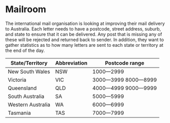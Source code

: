 # Mailroom

The international mail organisation is looking at improving their mail delivery to Australia. Each letter needs to have a postcode, street address, suburb, and state to ensure that it can be delivered.  Any post that is missing any of these will be rejected and returned back to sender. In addition, they want to gather statistics as to how many letters are sent to each state or territory at the end of the day.


| State/Territory              | Abbreviation | Postcode range      |
| ---------------------------- | ------------ | ------------------- |
| New South Wales              | NSW          | 1000—2999           |
| Victoria                     | VIC          | 3000—3999 8000—8999 |
| Queensland                   | QLD          | 4000—4999 9000—9999 |
| South Australia              | SA           | 5000—5999           |
| Western Australia            | WA           | 6000—6999           |
| Tasmania                     | TAS          | 7000—7999           |
